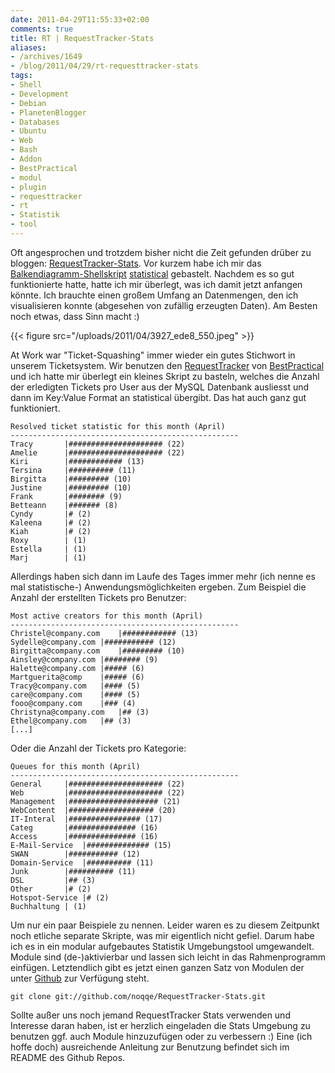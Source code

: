 ```yaml
---
date: 2011-04-29T11:55:33+02:00
comments: true
title: RT | RequestTracker-Stats
aliases:
- /archives/1649
- /blog/2011/04/29/rt-requesttracker-stats
tags:
- Shell
- Development
- Debian
- PlanetenBlogger
- Databases
- Ubuntu
- Web
- Bash
- Addon
- BestPractical
- modul
- plugin
- requesttracker
- rt
- Statistik
- tool
---
```


Oft angesprochen und trotzdem bisher nicht die Zeit gefunden drüber zu
bloggen:
[RequestTracker-Stats](http://github.com/noqqe/RequestTracker-Stats). Vor
kurzem habe ich mir das [Balkendiagramm-Shellskript](/archives/1611)
[statistical](http://github.com/noqqe/statistical) gebastelt. Nachdem es so
gut funktionierte hatte, hatte ich mir überlegt, was ich damit jetzt
anfangen könnte. Ich brauchte einen großem Umfang an Datenmengen, den ich
visualisieren konnte (abgesehen von zufällig erzeugten Daten). Am Besten
noch etwas, dass Sinn macht :)

{{< figure src="/uploads/2011/04/3927_ede8_550.jpeg" >}}

At Work war "Ticket-Squashing" immer wieder ein gutes Stichwort in unserem
Ticketsystem. Wir benutzen den
[RequestTracker](http://bestpractical.com/rt/) von
[BestPractical](http://bestpractical.com) und ich hatte mir überlegt ein
kleines Skript zu basteln, welches die Anzahl der erledigten Tickets pro
User aus der MySQL Datenbank ausliesst und dann im Key:Value Format an
statistical übergibt. Das hat auch ganz gut funktioniert.


    Resolved ticket statistic for this month (April)
    ---------------------------------------------------
    Tracy		|##################### (22)
    Amelie		|##################### (22)
    Kiri		|############ (13)
    Tersina		|########## (11)
    Birgitta	|######### (10)
    Justine		|######### (10)
    Frank		|######## (9)
    Betteann	|####### (8)
    Cyndy		|# (2)
    Kaleena		|# (2)
    Kiah		|# (2)
    Roxy		| (1)
    Estella		| (1)
    Marj		| (1)

Allerdings haben sich dann im Laufe des Tages immer mehr (ich nenne es mal
statistische-) Anwendungsmöglichkeiten ergeben. Zum Beispiel die Anzahl der
erstellten Tickets pro Benutzer:

    Most active creators for this month (April)
    ---------------------------------------------------
    Christel@company.com	|############ (13)
    Sydelle@company.com	|########### (12)
    Birgitta@company.com	|######### (10)
    Ainsley@company.com	|######## (9)
    Halette@company.com	|##### (6)
    Martguerita@comp	|##### (6)
    Tracy@company.com	|#### (5)
    care@company.com	|#### (5)
    fooo@company.com	|### (4)
    Christyna@company.com	|## (3)
    Ethel@company.com	|## (3)
    [...]

Oder die Anzahl der Tickets pro Kategorie:

    Queues for this month (April)
    ---------------------------------------------------
    General		|##################### (22)
    Web		    |##################### (22)
    Management	|#################### (21)
    WebContent	|################### (20)
    IT-Interal	|################ (17)
    Categ		|############### (16)
    Access		|############### (16)
    E-Mail-Service	|############## (15)
    SWAN		|########### (12)
    Domain-Service	|########## (11)
    Junk		|########## (11)
    DSL		    |## (3)
    Other		|# (2)
    Hotspot-Service	|# (2)
    Buchhaltung	| (1)

Um nur ein paar Beispiele zu nennen. Leider waren es zu diesem Zeitpunkt
noch etliche separate Skripte, was mir eigentlich nicht gefiel. Darum habe
ich es in ein modular aufgebautes Statistik Umgebungstool umgewandelt.
Module sind (de-)aktivierbar und lassen sich leicht in das Rahmenprogramm
einfügen. Letztendlich gibt es jetzt einen ganzen Satz von Modulen der
unter [Github](http://github.com/noqqe/RequestTracker-Stats) zur Verfügung
steht.

    git clone git://github.com/noqqe/RequestTracker-Stats.git

Sollte außer uns noch jemand RequestTracker Stats verwenden und Interesse
daran haben, ist er herzlich eingeladen die Stats Umgebung zu benutzen ggf.
auch Module hinzuzufügen oder zu verbessern :) Eine (ich hoffe doch)
ausreichende Anleitung zur Benutzung befindet sich im README des Github
Repos.
